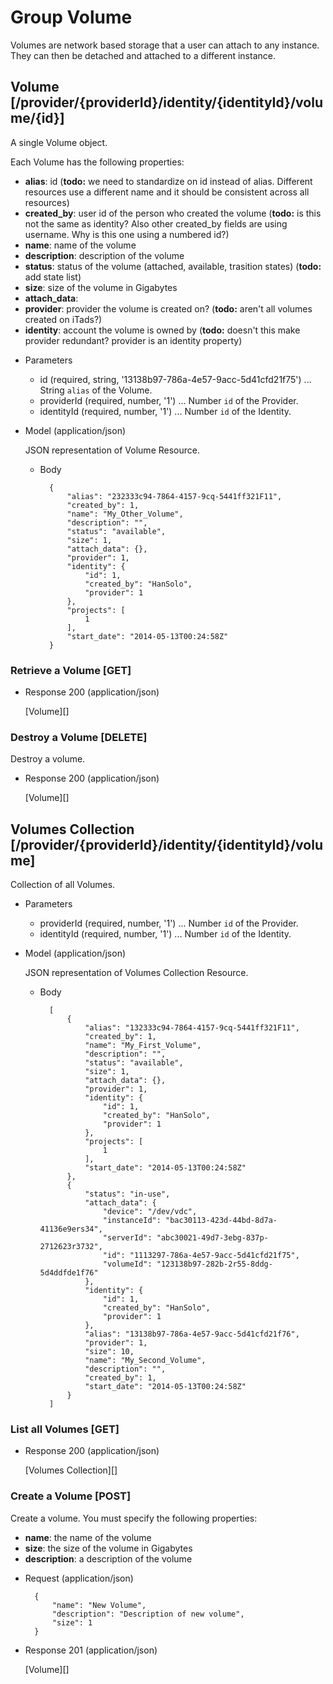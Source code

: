 # Group Volume
Volumes are network based storage that a user can attach to any instance.  They can then be detached and attached to a
 different instance.

## Volume [/provider/{providerId}/identity/{identityId}/volume/{id}]
A single Volume object.

Each Volume has the following properties:

- **alias**: id (**todo:** we need to standardize on id instead of alias.  Different resources use a different name and
 it should be consistent across all resources)
- **created_by**: user id of the person who created the volume (**todo:** is this not the same as identity?  Also other
 created_by fields are using username.  Why is this one using a numbered id?)
- **name**: name of the volume
- **description**: description of the volume
- **status**: status of the volume (attached, available, trasition states) (**todo:** add state list)
- **size**: size of the volume in Gigabytes
- **attach_data**: 
- **provider**: provider the volume is created on?  (**todo:** aren't all volumes created on iTads?)
- **identity**: account the volume is owned by (**todo:** doesn't this make provider redundant?  provider is an
 identity property)

+ Parameters
    + id (required, string, '13138b97-786a-4e57-9acc-5d41cfd21f75') ... String `alias` of the Volume.
    + providerId (required, number, '1') ... Number `id` of the Provider.
    + identityId (required, number, '1') ... Number `id` of the Identity.
    
+ Model (application/json)

    JSON representation of Volume Resource.

    + Body

            {
                "alias": "232333c94-7864-4157-9cq-5441ff321F11",
                "created_by": 1,
                "name": "My_Other_Volume",
                "description": "",
                "status": "available",
                "size": 1,
                "attach_data": {},
                "provider": 1,
                "identity": {
                    "id": 1,
                    "created_by": "HanSolo",
                    "provider": 1
                },
                "projects": [
                    1
                ],
                "start_date": "2014-05-13T00:24:58Z"
            }

### Retrieve a Volume [GET]
+ Response 200 (application/json)

    [Volume][]
    
### Destroy a Volume [DELETE]
Destroy a volume.

+ Response 200 (application/json)

    [Volume][]

## Volumes Collection [/provider/{providerId}/identity/{identityId}/volume]
Collection of all Volumes.

+ Parameters
    + providerId (required, number, '1') ... Number `id` of the Provider.
    + identityId (required, number, '1') ... Number `id` of the Identity.
    
+ Model (application/json)

    JSON representation of Volumes Collection Resource.

    + Body

            [
                {
                    "alias": "132333c94-7864-4157-9cq-5441ff321F11",
                    "created_by": 1,
                    "name": "My_First_Volume",
                    "description": "",
                    "status": "available",
                    "size": 1,
                    "attach_data": {},
                    "provider": 1,
                    "identity": {
                        "id": 1,
                        "created_by": "HanSolo",
                        "provider": 1
                    },
                    "projects": [
                        1
                    ],
                    "start_date": "2014-05-13T00:24:58Z"
                },
                {
                    "status": "in-use",
                    "attach_data": {
                        "device": "/dev/vdc",
                        "instanceId": "bac30113-423d-44bd-8d7a-41136e9ers34",
                        "serverId": "abc30021-49d7-3ebg-837p-2712623r3732",
                        "id": "1113297-786a-4e57-9acc-5d41cfd21f75",
                        "volumeId": "123138b97-282b-2r55-8ddg-5d4ddfde1f76"
                    },
                    "identity": {
                        "id": 1,
                        "created_by": "HanSolo",
                        "provider": 1
                    },
                    "alias": "13138b97-786a-4e57-9acc-5d41cfd21f76",
                    "provider": 1,
                    "size": 10,
                    "name": "My_Second_Volume",
                    "description": "",
                    "created_by": 1,
                    "start_date": "2014-05-13T00:24:58Z"
                }
            ]
    
### List all Volumes [GET]
+ Response 200 (application/json)

    [Volumes Collection][]

### Create a Volume [POST]
Create a volume.  You must specify the following properties:

- **name**: the name of the volume
- **size**: the size of the volume in Gigabytes
- **description**: a description of the volume

+ Request (application/json)

        {
            "name": "New Volume",
            "description": "Description of new volume",
            "size": 1
        }

+ Response 201 (application/json)

    [Volume][]
